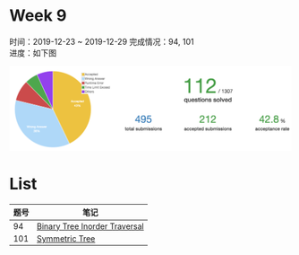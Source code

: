 # Week 9

时间：2019-12-23 ~ 2019-12-29 
完成情况：94, 101      
进度：如下图     

![](assets/w9_progress.png) 

# List  

| 题号 | 笔记 |  
|---|---|  
| 94 | [Binary Tree Inorder Traversal](https://github.com/chenxinlong/leetcode/blob/master/algs/94.go)  
| 101 | [Symmetric Tree](https://github.com/chenxinlong/leetcode/blob/master/algs/101.go)